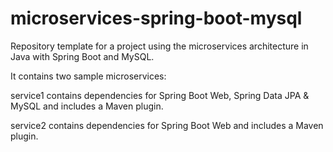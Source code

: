 # microservices-spring-boot-mysql

Repository template for a project using the microservices architecture in Java with Spring Boot and MySQL.

It contains two sample microservices:

service1 contains dependencies for Spring Boot Web, Spring Data JPA & MySQL and includes a Maven plugin.

service2 contains dependencies for Spring Boot Web and includes a Maven plugin.
